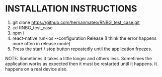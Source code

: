 # INSTALLATION INSTRUCTIONS

1. git clone https://github.com/hernanmateo/RNBG_test_case.git
2. cd RNBG_test_case
3. npm i
4. react-native run-ios --configuration Release  (I think the error happens more often in release mode)
5. Press the start / stop button repeatedly until the application freezes. 

NOTE: Sometimes it takes a little longer and others less. Sometimes the application works as expected then it must be restarted until it happens. It happens on a real device also.
